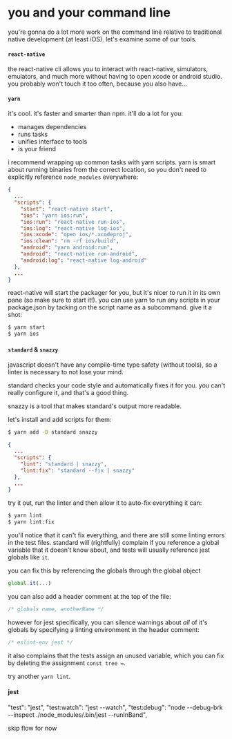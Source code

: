 # you and your command line

you're gonna do a lot more work on the command line relative to traditional native development (at least iOS). let's examine some of our tools.

#### `react-native`
the react-native cli allows you to interact with react-native, simulators, emulators, and much more without having to open xcode or android studio. you probably won't touch it too often, because you also have...

#### `yarn`

it's cool. it's faster and smarter than npm. it'll do a lot for you:

- manages dependencies
- runs tasks
- unifies interface to tools
- is your friend

i recommend wrapping up common tasks with yarn scripts. yarn is smart about running binaries from the correct location, so you don't need to explicitly reference `node_modules` everywhere:

```json
{
  ...
  "scripts": {
    "start": "react-native start",
    "ios": "yarn ios:run",
    "ios:run": "react-native run-ios",
    "ios:log": "react-native log-ios",
    "ios:xcode": "open ios/*.xcodeproj",
    "ios:clean": "rm -rf ios/build",
    "android": "yarn android:run",
    "android": "react-native run-android",
    "android:log": "react-native log-android"
  },
  ...
}
```

react-native will start the packager for you, but it's nicer to run it in its own pane (so make sure to start it!). you can use yarn to run any scripts in your package.json by tacking on the script name as a subcommand. give it a shot:

```sh
$ yarn start
$ yarn ios
```

#### `standard` & `snazzy`

javascript doesn't have any compile-time type safety (without tools), so a linter is necessary to not lose your mind.

standard checks your code style and automatically fixes it for you. you can't really configure it, and that's a good thing.

snazzy is a tool that makes standard's output more readable.

let's install and add scripts for them:

```sh
$ yarn add -D standard snazzy
```

```json
{
  ...
  "scripts": {
    "lint": "standard | snazzy",
    "lint:fix": "standard --fix | snazzy"
  },
  ...
}
```

try it out, run the linter and then allow it to auto-fix everything it can:

```sh
$ yarn lint
$ yarn lint:fix
```

you'll notice that it can't fix everything, and there are still some linting errors in the test files. standard will (rightfully) complain if you reference a global variable that it doesn't know about, and tests will usually reference jest globals like `it`.

you can fix this by referencing the globals through the global object

```js
global.it(...)
```

you can also add a header comment at the top of the file:

```js
/* globals name, anotherName */
```

however for jest specifically, you can silence warnings about _all_ of it's globals by specifying a linting environment in the header comment:

```js
/* eslint-env jest */
```

it also complains that the tests assign an unused variable, which you can fix by deleting the assignment `const tree =`.

try another `yarn lint`.

#### jest
"test": "jest",
"test:watch": "jest --watch",
"test:debug": "node --debug-brk --inspect ./node_modules/.bin/jest --runInBand",

skip flow for now
